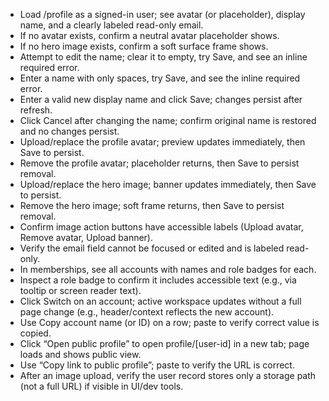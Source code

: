 - Load /profile as a signed-in user; see avatar (or placeholder), display name, and a clearly labeled read-only email.
- If no avatar exists, confirm a neutral avatar placeholder shows.
- If no hero image exists, confirm a soft surface frame shows.
- Attempt to edit the name; clear it to empty, try Save, and see an inline required error.
- Enter a name with only spaces, try Save, and see the inline required error.
- Enter a valid new display name and click Save; changes persist after refresh.
- Click Cancel after changing the name; confirm original name is restored and no changes persist.
- Upload/replace the profile avatar; preview updates immediately, then Save to persist.
- Remove the profile avatar; placeholder returns, then Save to persist removal.
- Upload/replace the hero image; banner updates immediately, then Save to persist.
- Remove the hero image; soft frame returns, then Save to persist removal.
- Confirm image action buttons have accessible labels (Upload avatar, Remove avatar, Upload banner).
- Verify the email field cannot be focused or edited and is labeled read-only.
- In memberships, see all accounts with names and role badges for each.
- Inspect a role badge to confirm it includes accessible text (e.g., via tooltip or screen reader text).
- Click Switch on an account; active workspace updates without a full page change (e.g., header/context reflects the new account).
- Use Copy account name (or ID) on a row; paste to verify correct value is copied.
- Click “Open public profile” to open profile/[user-id] in a new tab; page loads and shows public view.
- Use “Copy link to public profile”; paste to verify the URL is correct.
- After an image upload, verify the user record stores only a storage path (not a full URL) if visible in UI/dev tools.